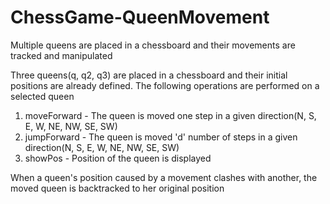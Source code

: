 # ChessGame-QueenMovement
Multiple queens are placed in a chessboard and their movements are tracked and manipulated

Three queens(q, q2, q3) are placed in a chessboard and their initial positions are already defined.
The following operations are performed on a selected queen
1. moveForward - The queen is moved one step in a given direction(N, S, E, W, NE, NW, SE, SW)
2. jumpForward - The queen is moved 'd' number of steps in a given direction(N, S, E, W, NE, NW, SE, SW)
3. showPos - Position of the queen is displayed

When a queen's position caused by a movement clashes with another, the moved queen is backtracked to her original position
